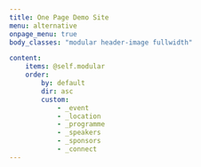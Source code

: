 ```yaml
---
title: One Page Demo Site
menu: alternative
onpage_menu: true
body_classes: "modular header-image fullwidth"

content:
    items: @self.modular
    order:
        by: default
        dir: asc
        custom:
            - _event
            - _location
            - _programme
            - _speakers
            - _sponsors
            - _connect
---
```



